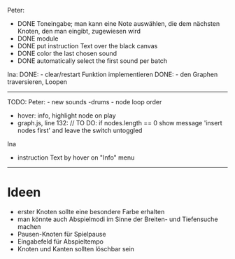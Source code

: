 Peter:
- DONE Toneingabe; man kann eine Note auswählen, die dem nächsten Knoten, den man eingibt, zugewiesen wird
- DONE module
- DONE put instruction Text over the black canvas
- DONE color the last chosen sound
- DONE automatically select the first sound per batch

Ina:
DONE: - clear/restart Funktion implementieren
DONE: - den Graphen traversieren, Loopen

----------
TODO:
Peter:
	- new sounds -drums
	- node loop order	
	
- hover: info, highlight node on play
- graph.js, line 132: // TO DO: if nodes.length == 0 show message 'insert nodes first' and leave the switch untoggled

Ina
- instruction Text by hover  on "Info" menu

----------
# Ideen

* erster Knoten sollte eine besondere Farbe erhalten
* man könnte auch Abspielmodi im Sinne der Breiten- und Tiefensuche machen
* Pausen-Knoten für Spielpause
* Eingabefeld für Abspieltempo
* Knoten und Kanten sollten löschbar sein